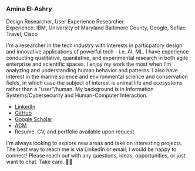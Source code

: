 ### **Amina El-Ashry**  
Design Researcher, User Experience Researcher  
Experience: IBM, University of Maryland Baltimore County, Google, Sofiac Travel, Cisco 


I'm a researcher in the tech industry with interests in particpatory design and innovative applications of powerful tech - i.e. AI, ML. I have experience conducting qualitative, quanitative, and experimental research in both agile enterprise and scientific spaces. I enjoy my work the most when I'm analyzing and understanding human behavior and patterns. I also have interest in the marine science and environmental science and conservation fields, in which case the subject of interest is animal life and ecosystems rather than a "user"/human. My background is in Information Systems/Cybersecurity and Human-Computer Interaction. 

- [LinkedIn](https://www.linkedin.com/in/amina-el-ashry/)
- [GitHub](https://github.com/aminaelashry?tab=repositories)
- [Google Scholar](https://scholar.google.com/citations?user=bg1tSYAAAAAJ&hl=en)
- [ACM](https://dl.acm.org/profile/99659904727)
- Resume, CV, and portfolio available upon request 

I'm always looking to explore new areas and take on interesting projects. The best way to reach me is via LinkedIn or email; I would be happy to connect! Please reach out with any questions, ideas, opportunities, or just want to chat. Take care. ✌🏼





